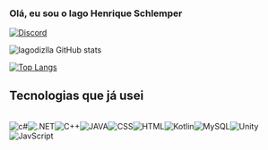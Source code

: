 ### Olá, eu sou o Iago Henrique Schlemper

[![Discord](https://img.shields.io/badge/Discord-7289DA?style=for-the-badge&logo=discord&logoColor=white)](https://discord.com//iagodizlla)

![Iagodizlla GitHub stats](https://github-readme-stats.vercel.app/api?username=Iagodizlla&show_icons=true&theme=tokyonight)

[![Top Langs](https://github-readme-stats.vercel.app/api/top-langs/?username=Iagodizlla&layout=donut)](https://github.com/anuraghazra/github-readme-stats)

## Tecnologias que já usei
<div style="display; inline_block"><br>
<img align="center" alt= "c#" src="https://img.shields.io/badge/C%23-239120?style=for-the-badge&logo=c-sharp&logoColor=white"/><img align="center" alt= ".NET"
src="https://img.shields.io/badge/.NET-5C2D91?style=for-the-badge&logo=.net&logoColor=white"/><img align="center" alt= "C++" src="https://img.shields.io/badge/C%2B%2B-00599C?style=for-the-badge&logo=c%2B%2B&logoColor=white" /><img align="center" alt= "JAVA" src="https://img.shields.io/badge/Java-ED8B00?style=for-the-badge&logo=openjdk&logoColor=white"/><img align="center" alt= "CSS" src="https://img.shields.io/badge/CSS-239120?&style=for-the-badge&logo=css3&logoColor=white"/><img align="center" alt= "HTML" src="https://img.shields.io/badge/HTML-239120?style=for-the-badge&logo=html5&logoColor=white"/><img align="center" alt= "Kotlin" src="https://img.shields.io/badge/Kotlin-0095D5?&style=for-the-badge&logo=kotlin&logoColor=white"/><img align="center" alt= "MySQL" src="https://img.shields.io/badge/MySQL-00000F?style=for-the-badge&logo=mysql&logoColor=white"/><img align="center" alt= "Unity" src="https://img.shields.io/badge/Unity-100000?style=for-the-badge&logo=unity&logoColor=white"/><img align="center" alt= "JavScript" src="https://img.shields.io/badge/JavaScript-323330?style=for-the-badge&logo=javascript&logoColor=F7DF1E"/>
</div>
